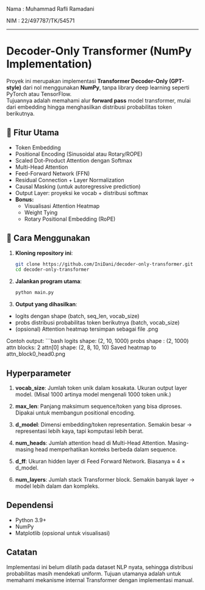 Nama  : Muhammad Rafli Ramadani

NIM   : 22/497787/TK/54571

---

# Decoder-Only Transformer (NumPy Implementation)

Proyek ini merupakan implementasi **Transformer Decoder-Only (GPT-style)** dari nol menggunakan **NumPy**, tanpa library deep learning seperti PyTorch atau TensorFlow.  
Tujuannya adalah memahami alur **forward pass** model transformer, mulai dari embedding hingga menghasilkan distribusi probabilitas token berikutnya.



## 📌 Fitur Utama
- Token Embedding
- Positional Encoding (Sinusoidal atau Rotary/ROPE)
- Scaled Dot-Product Attention dengan Softmax
- Multi-Head Attention
- Feed-Forward Network (FFN)
- Residual Connection + Layer Normalization
- Causal Masking (untuk autoregressive prediction)
- Output Layer: proyeksi ke vocab + distribusi softmax
- **Bonus:** 
  - Visualisasi Attention Heatmap
  - Weight Tying
  - Rotary Positional Embedding (RoPE)



## 🚀 Cara Menggunakan
1. **Kloning repository ini**:
   ```bash
   git clone https://github.com/IniDani/decoder-only-transformer.git
   cd decoder-only-transformer

2. **Jalankan program utama**:
    ```bash
    python main.py

3. **Output yang dihasilkan**:
- logits dengan shape (batch, seq_len, vocab_size)
- probs distribusi probabilitas token berikutnya (batch, vocab_size)
- (opsional) Attention heatmap tersimpan sebagai file .png

Contoh output:
    ```bash
    logits shape: (2, 10, 1000)
    probs shape : (2, 1000)
    attn blocks: 2
    attn[0] shape: (2, 8, 10, 10)
    Saved heatmap to attn_block0_head0.png



## Hyperparameter
1. **vocab_size**:
Jumlah token unik dalam kosakata. Ukuran output layer model.
(Misal 1000 artinya model mengenali 1000 token unik.)

2. **max_len**:
Panjang maksimum sequence/token yang bisa diproses.
Dipakai untuk membangun positional encoding.

3. **d_model**:
Dimensi embedding/token representation.
Semakin besar → representasi lebih kaya, tapi komputasi lebih berat.

4. **num_heads**:
Jumlah attention head di Multi-Head Attention.
Masing-masing head memperhatikan konteks berbeda dalam sequence.

5. **d_ff**:
Ukuran hidden layer di Feed Forward Network.
Biasanya ≈ 4 × d_model.

6. **num_layers**:
Jumlah stack Transformer block.
Semakin banyak layer → model lebih dalam dan kompleks.



## Dependensi
- Python 3.9+
- NumPy
- Matplotlib (opsional untuk visualisasi)



## Catatan
Implementasi ini belum dilatih pada dataset NLP nyata, sehingga distribusi probabilitas masih mendekati uniform. Tujuan utamanya adalah untuk memahami mekanisme internal Transformer dengan implementasi manual.
